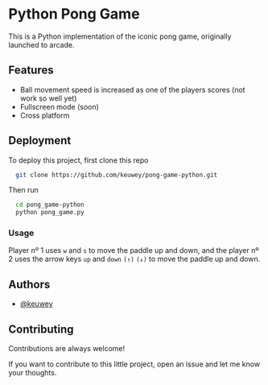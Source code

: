 
# Python Pong Game

This is a Python implementation of the iconic pong game, originally launched to arcade.


## Features

- Ball movement speed is increased as one of the players scores (not work so well yet)
- Fullscreen mode (soon)
- Cross platform
## Deployment

To deploy this project, first clone this repo 

```bash
  git clone https://github.com/keuwey/pong-game-python.git
```
Then run

```bash
  cd pong_game-python
  python pong_game.py
```

### Usage

Player nº 1 uses `w` and `s` to move the paddle up and down, and the player nº 2 uses the arrow keys `up` and `down` `(↑)` `(↓)` to move the paddle up and down.
## Authors

- [@keuwey](https://www.github.com/keuwey)


## Contributing

Contributions are always welcome!

If you want to contribute to this little project, open an issue and let me know your thoughts.

